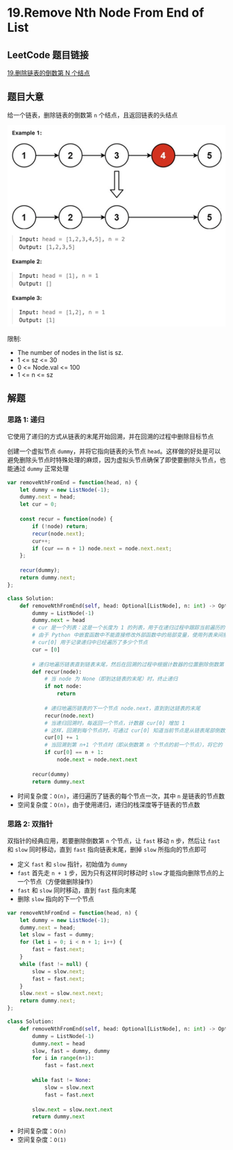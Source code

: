 # 19.Remove Nth Node From End of List

## LeetCode 题目链接

[19.删除链表的倒数第 N 个结点](https://leetcode.cn/problems/remove-nth-node-from-end-of-list/)

## 题目大意

给一个链表，删除链表的倒数第 `n` 个结点，且返回链表的头结点

![example19.png](images/example19.png)

限制:
- The number of nodes in the list is sz.
- 1 <= sz <= 30
- 0 <= Node.val <= 100
- 1 <= n <= sz

## 解题

### 思路 1: 递归

它使用了递归的方式从链表的末尾开始回溯，并在回溯的过程中删除目标节点

创建一个虚拟节点 `dummy`，并将它指向链表的头节点 `head`。这样做的好处是可以避免删除头节点时特殊处理的麻烦，因为虚拟头节点确保了即使要删除头节点，也能通过 `dummy` 正常处理

```js
var removeNthFromEnd = function(head, n) {
    let dummy = new ListNode(-1);
    dummy.next = head;
    let cur = 0;

    const recur = function(node) {
        if (!node) return;
        recur(node.next);
        cur++;
        if (cur == n + 1) node.next = node.next.next;
    };

    recur(dummy);
    return dummy.next;
};
```
```python
class Solution:
    def removeNthFromEnd(self, head: Optional[ListNode], n: int) -> Optional[ListNode]:
        dummy = ListNode(-1)
        dummy.next = head
        # cur 是一个列表：这是一个长度为 1 的列表，用于在递归过程中跟踪当前遍历的节点的位置
        # 由于 Python 中嵌套函数中不能直接修改外部函数中的局部变量，使用列表来间接实现计数器的可变性
        # cur[0] 用于记录递归中已经遍历了多少个节点
        cur = [0]

        # 递归地遍历链表直到链表末尾，然后在回溯的过程中根据计数器的位置删除倒数第 n 个节点
        def recur(node):
            # 当 node 为 None（即到达链表的末尾）时，终止递归
            if not node:
                return
            
            # 递归地遍历链表的下一个节点 node.next，直到到达链表的末尾
            recur(node.next)
            # 当递归回溯时，每返回一个节点，计数器 cur[0] 增加 1
            # 这样，回溯到每个节点时，可通过 cur[0] 知道当前节点是从链表尾部倒数第几个节点
            cur[0] += 1
            # 当回溯到第 n+1 个节点时（即从倒数第 n 个节点的前一个节点），将它的 next 指针跳过目标节点，指向目标节点的下一个节点，从而完成删除操作
            if cur[0] == n + 1:
                node.next = node.next.next
                
        recur(dummy)
        return dummy.next
```

- 时间复杂度：`O(n)`，递归遍历了链表的每个节点一次，其中 `n` 是链表的节点数
- 空间复杂度：`O(n)`，由于使用递归，递归的栈深度等于链表的节点数

### 思路 2: 双指针

双指针的经典应用，若要删除倒数第 `n` 个节点，让 `fast` 移动 `n` 步，然后让 `fast` 和 `slow` 同时移动，直到 `fast` 指向链表末尾，删掉 `slow` 所指向的节点即可

- 定义 `fast` 和 `slow` 指针，初始值为 `dummy`  
- `fast` 首先走 `n + 1` 步，因为只有这样同时移动时 `slow` 才能指向删除节点的上一个节点（方便做删除操作）  
- `fast` 和 `slow` 同时移动，直到 `fast` 指向末尾  
- 删除 `slow` 指向的下一个节点

```js
var removeNthFromEnd = function(head, n) {
    let dummy = new ListNode(-1);
    dummy.next = head;
    let slow = fast = dummy;
    for (let i = 0; i < n + 1; i++) {
        fast = fast.next;
    }
    while (fast != null) {
        slow = slow.next;
        fast = fast.next;
    }
    slow.next = slow.next.next;
    return dummy.next;
};
```
```python
class Solution:
    def removeNthFromEnd(self, head: Optional[ListNode], n: int) -> Optional[ListNode]:
        dummy = ListNode(-1)
        dummy.next = head
        slow, fast = dummy, dummy
        for i in range(n+1):
            fast = fast.next
        
        while fast != None:
            slow = slow.next
            fast = fast.next
        
        slow.next = slow.next.next
        return dummy.next
```

- 时间复杂度：`O(n)`
- 空间复杂度：`O(1)`